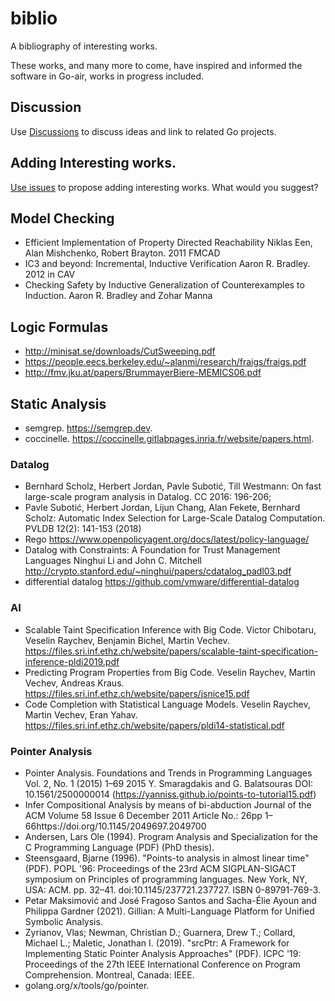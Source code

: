 # biblio

A bibliography of interesting works.

These works, and many more to come, have inspired and informed the software in
Go-air, works in progress included.  

## Discussion

Use [Discussions](https://github.com/go-air/biblio/discussions) to discuss ideas
and link to related Go projects.

## Adding Interesting works.

[Use issues](https://github.com/go-air/biblio/issues) to propose adding interesting
works.  What would you suggest?

## Model Checking

- Efficient Implementation of Property Directed Reachability Niklas Een, Alan Mishchenko, Robert Brayton. 2011 FMCAD
- IC3 and beyond: Incremental, Inductive Verification Aaron R. Bradley. 2012 in CAV
- Checking Safety by Inductive Generalization of Counterexamples to Induction. Aaron R. Bradley and Zohar Manna

## Logic Formulas

- http://minisat.se/downloads/CutSweeping.pdf
- https://people.eecs.berkeley.edu/~alanmi/research/fraigs/fraigs.pdf
- http://fmv.jku.at/papers/BrummayerBiere-MEMICS06.pdf

## Static Analysis

- semgrep.  https://semgrep.dev.
- coccinelle. https://coccinelle.gitlabpages.inria.fr/website/papers.html.

### Datalog

- Bernhard Scholz, Herbert Jordan, Pavle Subotić, Till Westmann: On fast large-scale program analysis in Datalog. CC 2016: 196-206;
- Pavle Subotić, Herbert Jordan, Lijun Chang, Alan Fekete, Bernhard Scholz: Automatic Index Selection for Large-Scale Datalog Computation. PVLDB 12(2): 141-153 (2018)
- Rego https://www.openpolicyagent.org/docs/latest/policy-language/
- Datalog with Constraints: A Foundation for Trust Management Languages
Ninghui Li and John C. Mitchell
http://crypto.stanford.edu/~ninghui/papers/cdatalog_padl03.pdf
- differential datalog https://github.com/vmware/differential-datalog

### AI

- Scalable Taint Specification Inference with Big Code. Victor Chibotaru, Veselin Raychev, Benjamin Bichel, Martin Vechev. https://files.sri.inf.ethz.ch/website/papers/scalable-taint-specification-inference-pldi2019.pdf
- Predicting Program Properties from Big Code. Veselin Raychev, Martin Vechev, Andreas Kraus. https://files.sri.inf.ethz.ch/website/papers/jsnice15.pdf
- Code Completion with Statistical Language Models. Veselin Raychev, Martin Vechev, Eran Yahav. https://files.sri.inf.ethz.ch/website/papers/pldi14-statistical.pdf

### Pointer Analysis

- Pointer Analysis. Foundations and Trends in Programming Languages Vol. 2, No. 1 (2015) 1–69
2015 Y. Smaragdakis and G. Balatsouras
DOI: 10.1561/2500000014 (https://yanniss.github.io/points-to-tutorial15.pdf)
- Infer Compositional Analysis by means of bi-abduction
Journal of the ACM Volume 58 Issue 6
December 2011 
Article No.: 26pp 1–66https://doi.org/10.1145/2049697.2049700
- Andersen, Lars Ole (1994). Program Analysis and Specialization for the C
Programming Language (PDF) (PhD thesis).
- Steensgaard, Bjarne (1996). "Points-to analysis in almost linear time" (PDF). POPL '96: Proceedings of the 23rd ACM SIGPLAN-SIGACT symposium on Principles of programming languages. New York, NY, USA: ACM. pp. 32–41. doi:10.1145/237721.237727. ISBN 0-89791-769-3.
- Petar Maksimović and José Fragoso Santos and Sacha-Élie Ayoun and Philippa Gardner (2021).
    Gillian: A Multi-Language Platform for Unified Symbolic Analysis.
- Zyrianov, Vlas; Newman, Christian D.; Guarnera, Drew T.; Collard, Michael L.; Maletic, Jonathan I. (2019). 
"srcPtr: A Framework for Implementing Static Pointer Analysis Approaches" (PDF). 
ICPC '19: Proceedings of the 27th IEEE International Conference on Program Comprehension. Montreal, Canada: IEEE.
- golang.org/x/tools/go/pointer.

